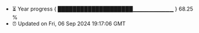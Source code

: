 - ⏳ Year progress { ████████████████████▁▁▁▁▁▁▁▁▁▁ } 68.25 %
- ⏰ Updated on Fri, 06 Sep 2024 19:17:06 GMT

